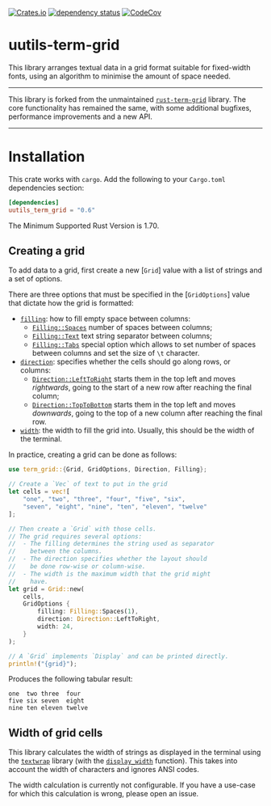 [![Crates.io](https://img.shields.io/crates/v/uutils-term-grid.svg)](https://crates.io/crates/uutils-term-grid)
[![dependency status](https://deps.rs/repo/github/uutils/uutils-term-grid/status.svg)](https://deps.rs/repo/github/uutils/uutils-term-grid)
[![CodeCov](https://codecov.io/gh/uutils/uutils-term-grid/branch/master/graph/badge.svg)](https://codecov.io/gh/uutils/uutils-term-grid)

# uutils-term-grid

This library arranges textual data in a grid format suitable for fixed-width
fonts, using an algorithm to minimise the amount of space needed.

---

This library is forked from the unmaintained
[`rust-term-grid`](https://github.com/ogham/rust-term-grid) library. The core
functionality has remained the same, with some additional bugfixes, performance
improvements and a new API.

---

# Installation

This crate works with `cargo`. Add the following to your `Cargo.toml`
dependencies section:

```toml
[dependencies]
uutils_term_grid = "0.6"
```

The Minimum Supported Rust Version is 1.70.

## Creating a grid

To add data to a grid, first create a new [`Grid`] value with a list of strings
and a set of options.

There are three options that must be specified in the [`GridOptions`] value that
dictate how the grid is formatted:

- [`filling`][filling]: how to fill empty space between columns:
  - [`Filling::Spaces`][Spaces] number of spaces between columns;
  - [`Filling::Text`][Text] text string separator between columns;
  - [`Filling::Tabs`][Tabs] special option which allows to set number of spaces between columns and set the size of `\t` character.
- [`direction`][direction]: specifies whether the cells should go along rows, or
  columns:
  - [`Direction::LeftToRight`][LeftToRight] starts them in the top left and
    moves _rightwards_, going to the start of a new row after reaching the final
    column;
  - [`Direction::TopToBottom`][TopToBottom] starts them in the top left and
    moves _downwards_, going to the top of a new column after reaching the final
    row.
- [`width`][width]: the width to fill the grid into. Usually, this should be the
  width of the terminal.

In practice, creating a grid can be done as follows:

```rust
use term_grid::{Grid, GridOptions, Direction, Filling};

// Create a `Vec` of text to put in the grid
let cells = vec![
    "one", "two", "three", "four", "five", "six",
    "seven", "eight", "nine", "ten", "eleven", "twelve"
];

// Then create a `Grid` with those cells.
// The grid requires several options:
//  - The filling determines the string used as separator
//    between the columns.
//  - The direction specifies whether the layout should
//    be done row-wise or column-wise.
//  - The width is the maximum width that the grid might
//    have.
let grid = Grid::new(
    cells,
    GridOptions {
        filling: Filling::Spaces(1),
        direction: Direction::LeftToRight,
        width: 24,
    }
);

// A `Grid` implements `Display` and can be printed directly.
println!("{grid}");
```

Produces the following tabular result:

```text
one  two three  four
five six seven  eight
nine ten eleven twelve
```

[filling]: https://docs.rs/uutils_term_grid/latest/term_grid/struct.GridOptions.html#structfield.filling
[direction]: https://docs.rs/uutils_term_grid/latest/term_grid/struct.GridOptions.html#structfield.direction
[width]: https://docs.rs/uutils_term_grid/latest/term_grid/struct.GridOptions.html#structfield.width
[LeftToRight]: https://docs.rs/uutils_term_grid/latest/term_grid/enum.Direction.html#variant.LeftToRight
[TopToBottom]: https://docs.rs/uutils_term_grid/latest/term_grid/enum.Direction.html#variant.TopToBottom
[Spaces]: https://docs.rs/uutils_term_grid/latest/term_grid/enum.Filling.html#variant.Spaces
[Text]: https://docs.rs/uutils_term_grid/latest/term_grid/enum.Filling.html#variant.Text
[Tabs]:https://docs.rs/uutils_term_grid/latest/term_grid/enum.Filling.html#variant.Tabs

## Width of grid cells

This library calculates the width of strings as displayed in the terminal using
the [`textwrap`][textwrap] library (with the [`display_width`][display_width] function).
This takes into account the width of characters and ignores ANSI codes.

The width calculation is currently not configurable. If you have a use-case for
which this calculation is wrong, please open an issue.

[textwrap]: https://docs.rs/textwrap/latest/textwrap/index.html
[display_width]: https://docs.rs/textwrap/latest/textwrap/core/fn.display_width.html
